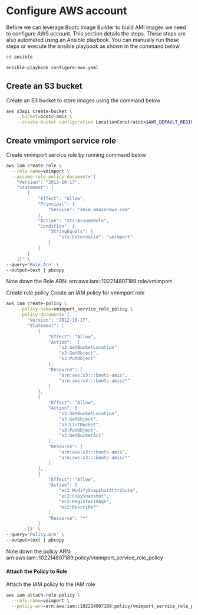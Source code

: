 # Configure AWS account
Before we can leverage Bootc Image Builder to build AMI images we need to configure AWS account. This section details the steps. These steps are also automated using an Ansible playbook. You can manually run these steps or execute the ansible playbook as shown in the command below

```sh
cd ansible

ansible-playbook configure-aws.yaml
```


## Create an S3 bucket
Create an S3 bucket to store images using the command below

```sh
aws s3api create-bucket \
    --bucket=bootc-amis \
    --create-bucket-configuration LocationConstraint=$AWS_DEFAULT_REGION
```
## Create vmimport service role
Create vmimport service role by running command below

```sh
aws iam create-role \
  --role-name=vmimport \
  --assume-role-policy-document='{
    "Version": "2012-10-17",
    "Statement": [
        {
            "Effect": "Allow",
            "Principal": {
                "Service": "vmie.amazonaws.com"
            },
            "Action": "sts:AssumeRole",
            "Condition": {
                "StringEquals": {
                    "sts:Externalid": "vmimport"  
                }
            }
        }
    ]}' \
--query='Role.Arn' \
--output=text | pbcopy
```
Note down the Role ARN: arn:aws:iam::102214807189:role/vmimport

Create role policy
Create an IAM policy for vmimport role

```sh
aws iam create-policy \
    --policy-name=vmimport_service_role_policy \
    --policy-document='{
        "Version": "2012-10-17",
        "Statement": [
            {
                "Effect": "Allow",
                "Action":  [
                    "s3:GetBucketLocation",
                    "s3:GetObject",
                    "s3:PutObject"
                ],
                "Resource": [
                    "arn:aws:s3:::bootc-amis",
                    "arn:aws:s3:::bootc-amis/*"
                ]
            },
            {
                "Effect": "Allow",
                "Action": [
                    "s3:GetBucketLocation",
                    "s3:GetObject",
                    "s3:ListBucket",
                    "s3:PutObject",
                    "s3:GetBucketAcl"
                ],
                "Resource": [
                    "arn:aws:s3:::bootc-amis",
                    "arn:aws:s3:::bootc-amis/*"
                ]
            },
            {
                "Effect": "Allow",
                "Action": [
                    "ec2:ModifySnapshotAttribute",
                    "ec2:CopySnapshot",
                    "ec2:RegisterImage",
                    "ec2:Describe*"
                ],
                "Resource": "*"
            }
        ]}' \
--query='Policy.Arn' \
--output=text | pbcopy
```
Note down the policy ARN: arn:aws:iam::102214807189:policy/vmimport_service_role_policy

#### Attach the Policy to Role
Attach the IAM policy to the IAM role

```sh
aws iam attach-role-policy \
  --role-name=vmimport \
  --policy-arn=arn:aws:iam::102214807189:policy/vmimport_service_role_policy
```
